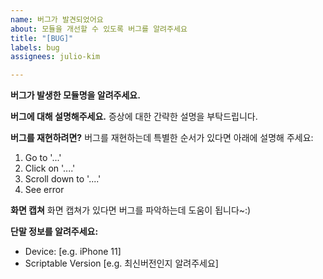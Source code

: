 ```yaml
---
name: 버그가 발견되었어요
about: 모듈을 개선할 수 있도록 버그를 알려주세요
title: "[BUG]"
labels: bug
assignees: julio-kim

---
```


**버그가 발생한 모듈명을 알려주세요.**

**버그에 대해 설명해주세요.**
증상에 대한 간략한 설명을 부탁드립니다.

**버그를 재현하려면?**
버그를 재현하는데 특별한 순서가 있다면 아래에 설명해 주세요:
1. Go to '...'
2. Click on '....'
3. Scroll down to '....'
4. See error

**화면 캡쳐**
화면 캡쳐가 있다면 버그를 파악하는데 도움이 됩니다~:)

**단말 정보를 알려주세요:**
 - Device: [e.g. iPhone 11]
 - Scriptable Version [e.g. 최신버전인지 알려주세요]
